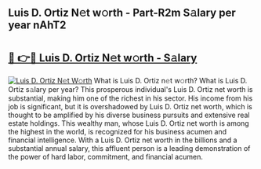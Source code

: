 ## Luis D. Ortiz N𝚎t w𝚘rth - Part-R2m S𝚊lary per year nAhT2

# <h2><a href="http://gc2aze9.nevu.top/?p=Luis+D.+Ortiz">🔗 👉🔴 Luis D. Ortiz N𝚎t w𝚘rth - S𝚊lary</a></h2>

[![Luis D. Ortiz N𝚎t W𝚘rth](https://i.imgur.com/Oavwk0R.jpeg)](http://gc2aze9.nevu.top/?p=Luis+D.+Ortiz)
What is Luis D. Ortiz n𝚎t w𝚘rth? What is Luis D. Ortiz s𝚊lary per year?
This prosperous individual's Luis D. Ortiz net worth is substantial, making him one of the richest in his sector. His income from his job is significant, but it is overshadowed by Luis D. Ortiz net worth, which is thought to be amplified by his diverse business pursuits and extensive real estate holdings. This wealthy man, whose Luis D. Ortiz net worth is among the highest in the world, is recognized for his business acumen and financial intelligence. With a Luis D. Ortiz net worth in the billions and a substantial annual salary, this affluent person is a leading demonstration of the power of hard labor, commitment, and financial acumen.
